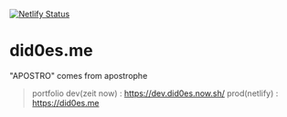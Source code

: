 [![Netlify Status](https://api.netlify.com/api/v1/badges/5ada283e-66ba-4267-b44b-67c98f925445/deploy-status)](https://app.netlify.com/sites/vigilant-wescoff-d7fab5/deploys)
# did0es.me
"APOSTRO" comes from apostrophe
> portfolio
> dev(zeit now) : https://dev.did0es.now.sh/
> prod(netlify) : https://did0es.me
